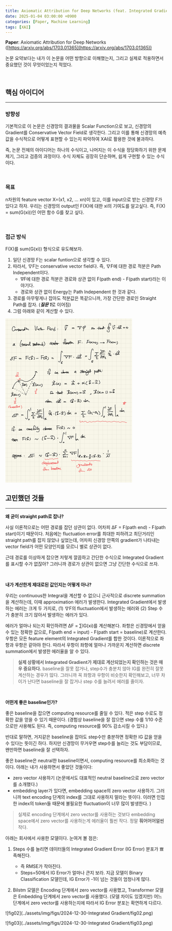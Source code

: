 ```yaml
---
title: Axiomatic Attribution for Deep Networks (feat. Integrated Gradient)
date: 2025-01-04 03:00:00 +0900
categories: [Paper, Machine Learning]
tags: [XAI]
---
```




**Paper**: Axiomatic Attribution for Deep Networks ([https://arxiv.org/abs/1703.01365](https://arxiv.org/abs/1703.01365))

논문 요약보다는 내가 이 논문을 어떤 방향으로 이해했는지, 그리고 실제로 적용하면서 중요했던 것이 무엇이었는지 적었다. 

<br/>

## 핵심 아이디어

------

### 방향성

기본적으로 이 논문은 신경망의 결과물을 Scalar Function으로 보고, 신경망의 Gradient를 Conservative Vector Field로 생각한다. 그리고 이를 통해 신경망의 예측값을 수식적으로 어떻게 표현할 수 있는지 파악하여 XAI로 활용한 것에 불과하다. 

즉, 논문 전체의 아이디어는 하나의 수식이고, 나머지는 이 수식을 정당화하기 위한 문제 제기, 그리고 검증의 과정이다. 수식 자체도 굉장히 단순하며, 쉽게 구현할 수 있는 수식이다.

<br/>

### 목표

n차원의 feature vector X=(x1, x2, ... xn)이 있고, 이를 input으로 받는 신경망 F가 있다고 하자. 우리는 신경망의 output인 F(X)에 대한 xi의 기여도를 알고싶다. 즉, F(X) = sum(G(xi))인 어떤 함수 G를 찾고 싶다.

<br/>

### 접근 방식

F(X)를 sum(G(xi)) 형식으로 유도해보자. 

1. 일단 신경망 F는 scalar funtion으로 생각할 수 있다. 
2. 따라서, ∇F는 conservative vector field다. 즉, ∇F에 대한 경로 적분은 Path Independent이다. 
   - ∇F에 대한 경로 적분은 경로와 상관 없이 F(path end) - F(path start)라는 이야기다. 
   - 경로와 상관 없이 Energy는 Path Independent 한 것과 같다.
3. 경로를 아무렇게나 잡아도 적분값은 똑같으니까, 가장 간단한 경로인 Straight Path를 잡자. (***질문 1***로 이어짐)
4. 그럼 아래와 같이 계산할 수 있다.

<img src="./../assets/img/figs/2024-12-30-Integrated Gradient/fig01.jpg" alt="fig01" style="zoom: 50%;" />

<br/>

## 고민했던 것들

------

**왜 굳이 straight path로 잡나?**

사실 이론적으로는 어떤 경로를 잡던 상관이 없다. 어차피 ΔF = F(path end) - F(path start)이기 때문이다. 처음에는 fluctuation error를 최대한 피하려고 최단거리인 straight path를 잡지 않았나 싶었는데, 어차피 신경망 안쪽의 gradient가 나타내는 vector field가 어떤 모양인지를 모르니 별로 상관이 없다. 

근데 경로를 이상하게 잡으면 저렇게 깔끔하고 간단한 수식으로 Integrated Gradient를 표시할 수가 없잖아? 그러니까 경로가 상관이 없으면 그냥 간단한 수식으로 쓰자.

<br/>



**내가 계산한게 제대로된 값인지는 어떻게 아나?** 

우리는 continuous한 Integral을 계산할 수 없으니 근사적으로 discrete summation을 계산하는데, 이때 approximation 에러가 발생한다. Integrated Gradient에서 발생하는 에러는 크게 두 가지로, (1) ∇F의 fluctuation에서 발생하는 에러와 (2) Step 수가 충분히 크기 않아서 발생하는 에러가 있다. 

에러가 얼마나 되는지 확인하려면 ΔF = ∑IG(xi)를 계산해본다. 좌항은 신경망에서 얻을 수 있는 정확한 값으로, F(path end = input) - F(path start = baseline)로 계산한다. 우항은 모든 feature element의 Integrated Gradient를 합한 것이다. 이론적으로 좌항과 우항은 같아야 한다. 따라서 우항이 좌항에 얼마나 가까운지 계산하면 discrete summation에서 발생한 에러율을 알 수 있다.

> **실제 상황에서 Integrated Gradient가 제대로 계산되었는지 확인하는 것은 매우 중요하다.** baseline을 잘못 잡거나, step수가 충분치 않아 IG를 완전히 잘못 계산하는 경우가 많다. 그러니까 꼭 좌항과 우항이 비슷한지 확인해보고, 너무 차이가 난다면 baseline을 잘 잡거나 step 수를 늘려서 에러를 줄이자. 



<br/>



**어떤게 좋은 baseline인가?**

좋은 baseline을 잡으면 computing resource를 줄일 수 있다. 적은 step 수로도 정확한 값을 얻을 수 있기 때문이다. (경험상 baseline을 잘 잡으면 step 수를 1/10 수준으로만 사용해도 된다. 즉, computing resource를 90% 감소시킬 수 있다.)

반대로 말하면, 거지같은 baseline을 잡아도 step수만 충분하면 정확한 IG 값을 얻을 수 있다는 뜻이긴 하다. 하지만 신경망이 무거우면 step수를 늘리는 것도 부담이므로, 왠만하면 baseline을 잘 선택하자.

좋은 baseline은 neutral한 baseline이면서, computing resource를 최소화하는 것이다. 아래는 내가 사용하면서 좋았던 것들이다:

- zero vector 사용하기 (논문에서도 대표적인 neutral baseline으로 zero vector를 소개했다.)
- embedding layer가 있다면, embedding space의 zero vector 사용하기. 그러니까 text encoding 단계의 index를 그대로 사용하지 말라는 뜻이다. 이러면 인접한 index의 token들 때문에 불필요한 fluctuation이 너무 많이 발생한다. )

> 실제로 encoding 단계에서 zero vector를 사용하는 것보다 embedding space에서 zero vector를 사용하는게 에러율이 훨씬 작다. 정말 **훠어어어얼씬** 작다.



아래는 회사에서 사용한 모델이다. 눈여겨 볼 점은:

1. Steps 수를 늘리면 데이터들의 Integrated Gradient Error (IG Error) 분포가 뾰족해진다. 
   - 즉 RMSE가 작아진다. 
   - Steps=50에서 IG Error가 얼마나 큰지 보라. 지금 모델이 Binary Classification 모델인데, IG Error가 -1이 넘는 것들이 엄청나게 많다.

2. Bilstm 모델은 Encoding 단계에서 zero vector를 사용했고, Transformer 모델은 Embedding 단계에서 zero vector를 사용했다. (모델 차이도 있겠지만) 어느 단계에서 zero vector를 사용하는지에 따라서 IG Error 분포는 확연하게 다르다.

![fig02](../assets/img/figs/2024-12-30-Integrated Gradient/fig02.png)

![fig03](../assets/img/figs/2024-12-30-Integrated Gradient/fig03.png)
